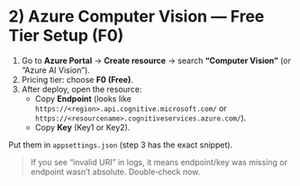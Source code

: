 # 2) Azure Computer Vision — Free Tier Setup (F0)

1. Go to **Azure Portal** → **Create resource** → search **“Computer Vision”** (or “Azure AI Vision”).
2. Pricing tier: choose **F0 (Free)**.
3. After deploy, open the resource:
   - Copy **Endpoint** (looks like `https://<region>.api.cognitive.microsoft.com/` or `https://<resourcename>.cognitiveservices.azure.com/`).
   - Copy **Key** (Key1 or Key2).

Put them in `appsettings.json` (step 3 has the exact snippet).

> If you see “invalid URI” in logs, it means endpoint/key was missing or endpoint wasn’t absolute. Double‑check now.
